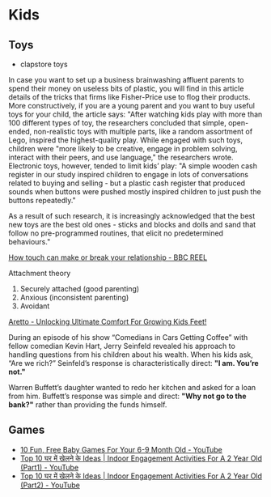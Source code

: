 # Kids

## Toys

- clapstore toys

In case you want to set up a business brainwashing affluent parents to spend their money on useless bits of plastic, you will find in this article details of the tricks that firms like Fisher-Price use to flog their products. More constructively, if you are a young parent and you want to buy useful toys for your child, the article says: "After watching kids play with more than 100 different types of toy, the researchers concluded that simple, open-ended, non-realistic toys with multiple parts, like a random assortment of Lego, inspired the highest-quality play. While engaged with such toys, children were "more likely to be creative, engage in problem solving, interact with their peers, and use language," the researchers wrote. Electronic toys, however, tended to limit kids’ play: "A simple wooden cash register in our study inspired children to engage in lots of conversations related to buying and selling - but a plastic cash register that produced sounds when buttons were pushed mostly inspired children to just push the buttons repeatedly."

As a result of such research, it is increasingly acknowledged that the best new toys are the best old ones - sticks and blocks and dolls and sand that follow no pre-programmed routines, that elicit no predetermined behaviours."

[How touch can make or break your relationship - BBC REEL](https://youtu.be/FN7Buz0CMfI)

Attachment theory

1. Securely attached (good parenting)
2. Anxious (inconsistent parenting)
3. Avoidant

[Aretto - Unlocking Ultimate Comfort For Growing Kids Feet!](https://wearetto.com/)

During an episode of his show “Comedians in Cars Getting Coffee” with fellow comedian Kevin Hart, Jerry Seinfeld revealed his approach to handling questions from his children about his wealth. When his kids ask, “Are we rich?” Seinfeld’s response is characteristically direct: **"I am. You’re not."**

Warren Buffett’s daughter wanted to redo her kitchen and asked for a loan from him. Buffett’s response was simple and direct: **"Why not go to the bank?"** rather than providing the funds himself.

## Games

- [10 Fun, Free Baby Games For Your 6-9 Month Old - YouTube](https://www.youtube.com/watch?v=kkxrpjWmeCU&ab_channel=EmmaHubbard)
- [Top 10 घर में खेलने के Ideas \| Indoor Engagement Activities For A 2 Year Old (Part1) - YouTube](https://www.youtube.com/watch?v=AS5_IPabf7E&ab_channel=MomComIndia)
- [Top 10 घर में खेलने के Ideas \| Indoor Engagement Activities For A 2 Year Old (Part2) - YouTube](https://www.youtube.com/watch?v=_lsMGEUcCSA&ab_channel=MomComIndia)
